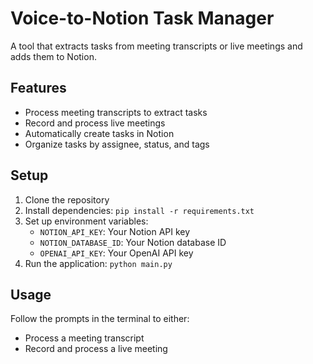 # Voice-to-Notion Task Manager

A tool that extracts tasks from meeting transcripts or live meetings and adds them to Notion.

## Features

- Process meeting transcripts to extract tasks
- Record and process live meetings
- Automatically create tasks in Notion
- Organize tasks by assignee, status, and tags

## Setup

1. Clone the repository
2. Install dependencies: `pip install -r requirements.txt`
3. Set up environment variables:
   - `NOTION_API_KEY`: Your Notion API key
   - `NOTION_DATABASE_ID`: Your Notion database ID
   - `OPENAI_API_KEY`: Your OpenAI API key
4. Run the application: `python main.py`

## Usage

Follow the prompts in the terminal to either:
- Process a meeting transcript
- Record and process a live meeting
